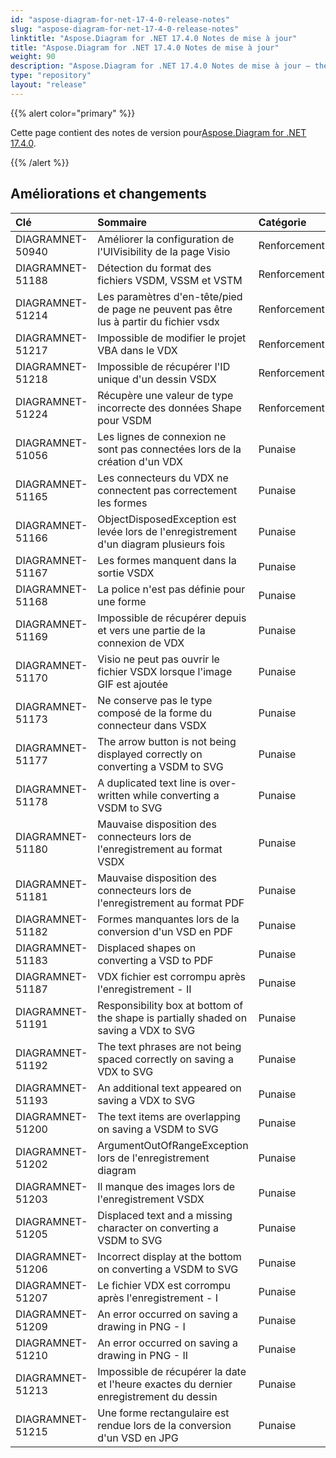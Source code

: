 ```yaml
---
id: "aspose-diagram-for-net-17-4-0-release-notes"
slug: "aspose-diagram-for-net-17-4-0-release-notes"
linktitle: "Aspose.Diagram for .NET 17.4.0 Notes de mise à jour"
title: "Aspose.Diagram for .NET 17.4.0 Notes de mise à jour"
weight: 90
description: "Aspose.Diagram for .NET 17.4.0 Notes de mise à jour – the latest updates and fixes."
type: "repository"
layout: "release"
---
```

{{% alert color="primary" %}} 

 Cette page contient des notes de version pour[Aspose.Diagram for .NET 17.4.0](https://www.nuget.org/packages/Aspose.Diagram/17.4.0).

{{% /alert %}} 
## **Améliorations et changements**

|**Clé**|**Sommaire**|**Catégorie**|
|:- |:- |:- |
|DIAGRAMNET-50940|Améliorer la configuration de l'UIVisibility de la page Visio|Renforcement|
|DIAGRAMNET-51188|Détection du format des fichiers VSDM, VSSM et VSTM|Renforcement|
|DIAGRAMNET-51214|Les paramètres d'en-tête/pied de page ne peuvent pas être lus à partir du fichier vsdx|Renforcement|
|DIAGRAMNET-51217|Impossible de modifier le projet VBA dans le VDX|Renforcement|
|DIAGRAMNET-51218|Impossible de récupérer l'ID unique d'un dessin VSDX|Renforcement|
|DIAGRAMNET-51224|Récupère une valeur de type incorrecte des données Shape pour VSDM|Renforcement|
|DIAGRAMNET-51056|Les lignes de connexion ne sont pas connectées lors de la création d'un VDX|Punaise|
|DIAGRAMNET-51165|Les connecteurs du VDX ne connectent pas correctement les formes|Punaise|
|DIAGRAMNET-51166|ObjectDisposedException est levée lors de l'enregistrement d'un diagram plusieurs fois|Punaise|
|DIAGRAMNET-51167|Les formes manquent dans la sortie VSDX|Punaise|
|DIAGRAMNET-51168|La police n'est pas définie pour une forme|Punaise|
|DIAGRAMNET-51169|Impossible de récupérer depuis et vers une partie de la connexion de VDX|Punaise|
|DIAGRAMNET-51170|Visio ne peut pas ouvrir le fichier VSDX lorsque l'image GIF est ajoutée|Punaise|
|DIAGRAMNET-51173|Ne conserve pas le type composé de la forme du connecteur dans VSDX|Punaise|
|DIAGRAMNET-51177|The arrow button is not being displayed correctly on converting a VSDM to SVG|Punaise|
|DIAGRAMNET-51178|A duplicated text line is over-written while converting a VSDM to SVG|Punaise|
|DIAGRAMNET-51180|Mauvaise disposition des connecteurs lors de l'enregistrement au format VSDX|Punaise|
|DIAGRAMNET-51181|Mauvaise disposition des connecteurs lors de l'enregistrement au format PDF|Punaise|
|DIAGRAMNET-51182|Formes manquantes lors de la conversion d'un VSD en PDF|Punaise|
|DIAGRAMNET-51183|Displaced shapes on converting a VSD to PDF|Punaise|
|DIAGRAMNET-51187|VDX fichier est corrompu après l'enregistrement - II|Punaise|
|DIAGRAMNET-51191|Responsibility box at bottom of the shape is partially shaded on saving a VDX to SVG|Punaise|
|DIAGRAMNET-51192|The text phrases are not being spaced correctly on saving a VDX to SVG|Punaise|
|DIAGRAMNET-51193|An additional text appeared on saving a VDX to SVG|Punaise|
|DIAGRAMNET-51200|The text items are overlapping on saving a VSDM to SVG|Punaise|
|DIAGRAMNET-51202|ArgumentOutOfRangeException lors de l'enregistrement diagram|Punaise|
|DIAGRAMNET-51203|Il manque des images lors de l'enregistrement VSDX|Punaise|
|DIAGRAMNET-51205|Displaced text and a missing character on converting a VSDM to SVG|Punaise|
|DIAGRAMNET-51206|Incorrect display at the bottom on converting a VSDM to SVG|Punaise|
|DIAGRAMNET-51207|Le fichier VDX est corrompu après l'enregistrement - I|Punaise|
|DIAGRAMNET-51209|An error occurred on saving a drawing in PNG - I|Punaise|
|DIAGRAMNET-51210|An error occurred on saving a drawing in PNG - II|Punaise|
|DIAGRAMNET-51213|Impossible de récupérer la date et l'heure exactes du dernier enregistrement du dessin|Punaise|
|DIAGRAMNET-51215|Une forme rectangulaire est rendue lors de la conversion d'un VSD en JPG|Punaise|

